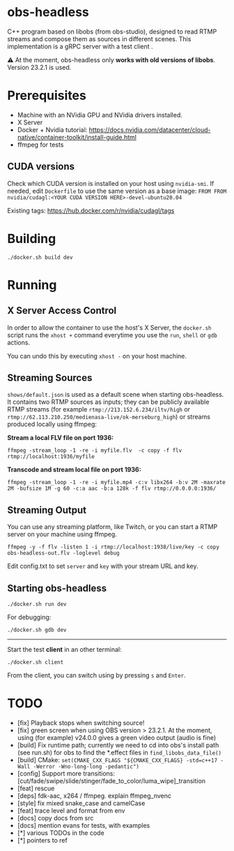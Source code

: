 # obs-headless
C++ program based on libobs (from obs-studio), designed to read RTMP streams and compose them as sources in different scenes.
This implementation is a gRPC server with a test client .

⚠️ At the moment, obs-headless only **works with old versions of libobs**. Version 23.2.1 is used.

# Prerequisites

- Machine with an NVidia GPU and NVidia drivers installed.
- X Server
- Docker + Nvidia tutorial: https://docs.nvidia.com/datacenter/cloud-native/container-toolkit/install-guide.html
- ffmpeg for tests

## CUDA versions

Check which CUDA version is installed on your host using `nvidia-smi`. If needed, edit `Dockerfile` to use the same version as a base image: `FROM FROM nvidia/cudagl:<YOUR CUDA VERSION HERE>-devel-ubuntu20.04`

Existing tags: https://hub.docker.com/r/nvidia/cudagl/tags

# Building

	./docker.sh build dev

# Running

## X Server Access Control

In order to allow the container to use the host's X Server, the `docker.sh` script runs the `xhost +` command everytime you use the `run`, `shell` or `gdb` actions.

You can undo this by executing `xhost -` on your host machine.

## Streaming Sources

`shows/default.json` is used as a default scene when starting obs-headless. It contains two RTMP sources as inputs; they can be publicly available RTMP streams (for example `rtmp://213.152.6.234/iltv/high` or `rtmp://62.113.210.250/medienasa-live/ok-merseburg_high`) or streams produced locally using ffmpeg:

**Stream a local FLV file on port 1936:**

	ffmpeg -stream_loop -1 -re -i myfile.flv  -c copy -f flv  rtmp://localhost:1936/myfile


**Transcode and stream local file on port 1936:**

	ffmpeg -stream_loop -1 -re -i myfile.mp4 -c:v libx264 -b:v 2M -maxrate 2M -bufsize 1M -g 60 -c:a aac -b:a 128k -f flv rtmp://0.0.0.0:1936/

## Streaming Output

You can use any streaming platform, like Twitch, or you can start a RTMP server on your machine using ffmpeg.

	ffmpeg -y -f flv -listen 1 -i rtmp://localhost:1938/live/key -c copy obs-headless-out.flv -loglevel debug

Edit config.txt to set `server` and `key` with your stream URL and key.

## Starting obs-headless

	./docker.sh run dev

For debugging:

	./docker.sh gdb dev

---

Start the test **client** in an other terminal:

	./docker.sh client

From the client, you can switch using by pressing `s` and `Enter`.

# TODO

- [fix] Playback stops when switching source!
- [fix] green screen when using OBS version > 23.2.1. At the moment, using (for example) v24.0.0 gives a green video output (audio is fine)
- [build] Fix runtime path; currently we need to cd into obs's install path (see run.sh) for obs to find the *.effect files in `find_libobs_data_file()`
- [build] CMake: `set(CMAKE_CXX_FLAGS "${CMAKE_CXX_FLAGS} -std=c++17 -Wall -Werror -Wno-long-long -pedantic")`
- [config] Support more transitions: [cut/fade/swipe/slide/stinger/fade_to_color/luma_wipe]_transition
- [feat] rescue
- [deps] fdk-aac, x264 / ffmpeg. explain ffmpeg_nvenc
- [style] fix mixed snake_case and camelCase
- [feat] trace level and format from env
- [docs] copy docs from src
- [docs] mention evans for tests, with examples
- [*] various TODOs in the code
- [*] pointers to ref